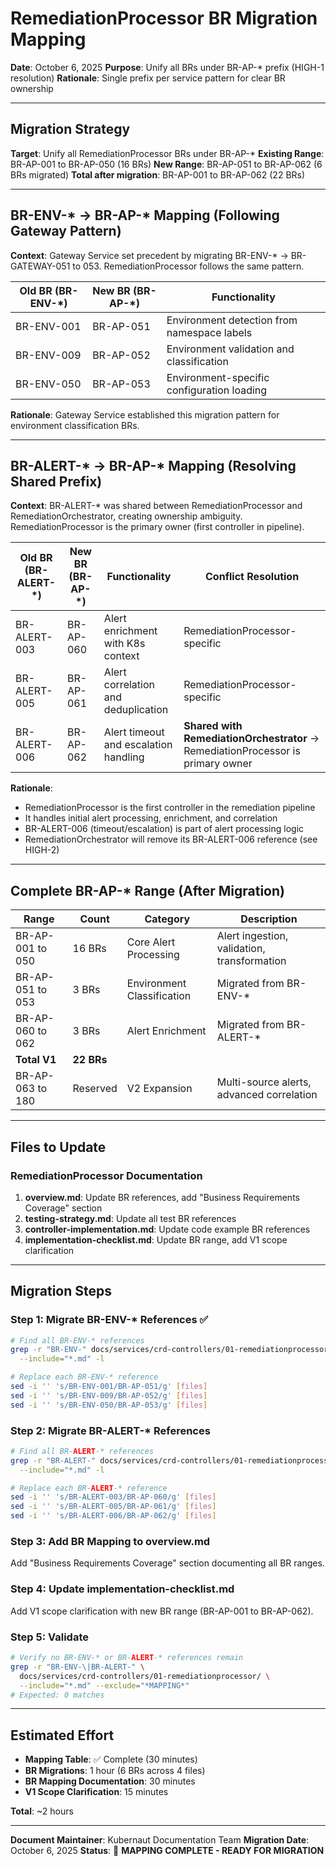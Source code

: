 # RemediationProcessor BR Migration Mapping

**Date**: October 6, 2025
**Purpose**: Unify all BRs under BR-AP-* prefix (HIGH-1 resolution)
**Rationale**: Single prefix per service pattern for clear BR ownership

---

## Migration Strategy

**Target**: Unify all RemediationProcessor BRs under BR-AP-*
**Existing Range**: BR-AP-001 to BR-AP-050 (16 BRs)
**New Range**: BR-AP-051 to BR-AP-062 (6 BRs migrated)
**Total after migration**: BR-AP-001 to BR-AP-062 (22 BRs)

---

## BR-ENV-* → BR-AP-* Mapping (Following Gateway Pattern)

**Context**: Gateway Service set precedent by migrating BR-ENV-* → BR-GATEWAY-051 to 053.
RemediationProcessor follows the same pattern.

| Old BR (BR-ENV-*) | New BR (BR-AP-*) | Functionality |
|-------------------|------------------|---------------|
| BR-ENV-001 | BR-AP-051 | Environment detection from namespace labels |
| BR-ENV-009 | BR-AP-052 | Environment validation and classification |
| BR-ENV-050 | BR-AP-053 | Environment-specific configuration loading |

**Rationale**: Gateway Service established this migration pattern for environment classification BRs.

---

## BR-ALERT-* → BR-AP-* Mapping (Resolving Shared Prefix)

**Context**: BR-ALERT-* was shared between RemediationProcessor and RemediationOrchestrator,
creating ownership ambiguity. RemediationProcessor is the primary owner (first controller in pipeline).

| Old BR (BR-ALERT-*) | New BR (BR-AP-*) | Functionality | Conflict Resolution |
|---------------------|------------------|---------------|---------------------|
| BR-ALERT-003 | BR-AP-060 | Alert enrichment with K8s context | RemediationProcessor-specific |
| BR-ALERT-005 | BR-AP-061 | Alert correlation and deduplication | RemediationProcessor-specific |
| BR-ALERT-006 | BR-AP-062 | Alert timeout and escalation handling | **Shared with RemediationOrchestrator** → RemediationProcessor is primary owner |

**Rationale**:
- RemediationProcessor is the first controller in the remediation pipeline
- It handles initial alert processing, enrichment, and correlation
- BR-ALERT-006 (timeout/escalation) is part of alert processing logic
- RemediationOrchestrator will remove its BR-ALERT-006 reference (see HIGH-2)

---

## Complete BR-AP-* Range (After Migration)

| Range | Count | Category | Description |
|-------|-------|----------|-------------|
| BR-AP-001 to 050 | 16 BRs | Core Alert Processing | Alert ingestion, validation, transformation |
| BR-AP-051 to 053 | 3 BRs | Environment Classification | Migrated from BR-ENV-* |
| BR-AP-060 to 062 | 3 BRs | Alert Enrichment | Migrated from BR-ALERT-* |
| **Total V1** | **22 BRs** | | |
| BR-AP-063 to 180 | Reserved | V2 Expansion | Multi-source alerts, advanced correlation |

---

## Files to Update

### RemediationProcessor Documentation
1. **overview.md**: Update BR references, add "Business Requirements Coverage" section
2. **testing-strategy.md**: Update all test BR references
3. **controller-implementation.md**: Update code example BR references
4. **implementation-checklist.md**: Update BR range, add V1 scope clarification

---

## Migration Steps

### Step 1: Migrate BR-ENV-* References ✅
```bash
# Find all BR-ENV-* references
grep -r "BR-ENV-" docs/services/crd-controllers/01-remediationprocessor/ \
  --include="*.md" -l

# Replace each BR-ENV-* reference
sed -i '' 's/BR-ENV-001/BR-AP-051/g' [files]
sed -i '' 's/BR-ENV-009/BR-AP-052/g' [files]
sed -i '' 's/BR-ENV-050/BR-AP-053/g' [files]
```

### Step 2: Migrate BR-ALERT-* References
```bash
# Find all BR-ALERT-* references
grep -r "BR-ALERT-" docs/services/crd-controllers/01-remediationprocessor/ \
  --include="*.md" -l

# Replace each BR-ALERT-* reference
sed -i '' 's/BR-ALERT-003/BR-AP-060/g' [files]
sed -i '' 's/BR-ALERT-005/BR-AP-061/g' [files]
sed -i '' 's/BR-ALERT-006/BR-AP-062/g' [files]
```

### Step 3: Add BR Mapping to overview.md
Add "Business Requirements Coverage" section documenting all BR ranges.

### Step 4: Update implementation-checklist.md
Add V1 scope clarification with new BR range (BR-AP-001 to BR-AP-062).

### Step 5: Validate
```bash
# Verify no BR-ENV-* or BR-ALERT-* references remain
grep -r "BR-ENV-\|BR-ALERT-" \
  docs/services/crd-controllers/01-remediationprocessor/ \
  --include="*.md" --exclude="*MAPPING*"
# Expected: 0 matches
```

---

## Estimated Effort

- **Mapping Table**: ✅ Complete (30 minutes)
- **BR Migrations**: 1 hour (6 BRs across 4 files)
- **BR Mapping Documentation**: 30 minutes
- **V1 Scope Clarification**: 15 minutes

**Total**: ~2 hours

---

**Document Maintainer**: Kubernaut Documentation Team
**Migration Date**: October 6, 2025
**Status**: 🔄 **MAPPING COMPLETE - READY FOR MIGRATION**
